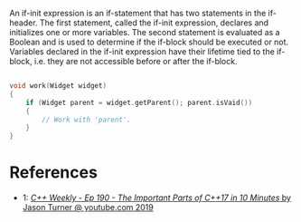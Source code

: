 An if-init expression is an if-statement that has two statements in the if-header.
The first statement, called the if-init expression, declares and initializes one or more variables.
The second statement is evaluated as a Boolean and is used to determine if the if-block should be executed or not.
Variables declared in the if-init expression have their lifetime tied to the if-block, i.e. they are not accessible before or after the if-block.

```cpp

void work(Widget widget)
{
	if (Widget parent = widget.getParent(); parent.isVaid())
	{
		// Work with 'parent'.
	}
}
```


# References

- 1: [_C++ Weekly - Ep 190 - The Important Parts of C++17 in 10 Minutes_ by Jason Turner @ youtube.com 2019](https://www.youtube.com/watch?v=QpFjOlzg1r4)

